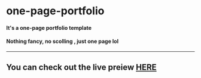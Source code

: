 # one-page-portfolio

#### It's a one-page portfolio template <br>
#### Nothing fancy, no scolling , just one page lol <br>
<hr>

## You can check out the live preiew [HERE](https://nazaneyn.github.io/one-page-portfolio/) <br>

